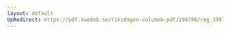 ```yaml
---
layout: default
UpRedirect: https://pdf.swedeb.se/riksdagen-volumeG-pdf/199798/reg_199798/reg_199798_0478.pdf
---
```


